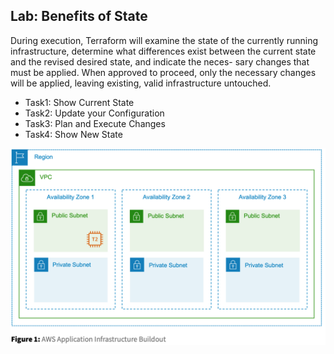 ## Lab: Benefits of State

During execution, Terraform will examine the state of the currently running infrastructure, determine what differences exist between the current state and the revised desired state, and indicate the neces- sary changes that must be applied. When approved to proceed, only the necessary changes will be applied, leaving existing, valid infrastructure untouched.

- Task1: Show Current State
- Task2: Update your Configuration 
- Task3: Plan and Execute Changes
- Task4: Show New State

![](Lab-2b-Architecture.png)